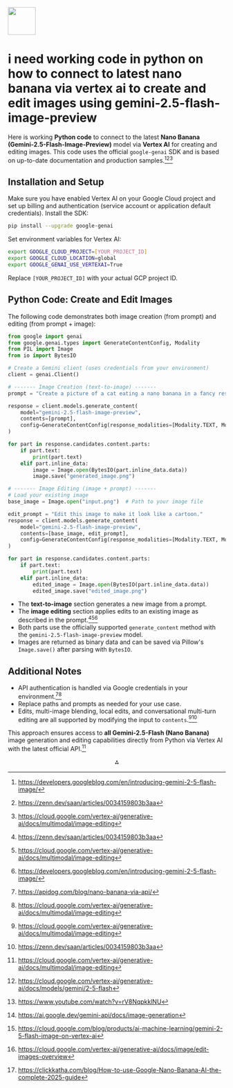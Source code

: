 <img src="https://r2cdn.perplexity.ai/pplx-full-logo-primary-dark%402x.png" style="height:64px;margin-right:32px"/>

# i need working code in python on how to connect to latest nano banana via vertex ai to create and edit images using gemini-2.5-flash-image-preview

Here is working **Python code** to connect to the latest **Nano Banana (Gemini-2.5-Flash-Image-Preview)** model via **Vertex AI** for creating and editing images. This code uses the official `google-genai` SDK and is based on up-to-date documentation and production samples.[^1_1][^1_2][^1_3]

## Installation and Setup

Make sure you have enabled Vertex AI on your Google Cloud project and set up billing and authentication (service account or application default credentials). Install the SDK:

```bash
pip install --upgrade google-genai
```

Set environment variables for Vertex AI:

```bash
export GOOGLE_CLOUD_PROJECT=[YOUR_PROJECT_ID]
export GOOGLE_CLOUD_LOCATION=global
export GOOGLE_GENAI_USE_VERTEXAI=True
```

Replace `[YOUR_PROJECT_ID]` with your actual GCP project ID.

## Python Code: Create and Edit Images

The following code demonstrates both image creation (from prompt) and editing (from prompt + image):

```python
from google import genai
from google.genai.types import GenerateContentConfig, Modality
from PIL import Image
from io import BytesIO

# Create a Gemini client (uses credentials from your environment)
client = genai.Client()

# ------- Image Creation (text-to-image) -------
prompt = "Create a picture of a cat eating a nano banana in a fancy restaurant under the Gemini constellation."

response = client.models.generate_content(
    model="gemini-2.5-flash-image-preview",
    contents=[prompt],
    config=GenerateContentConfig(response_modalities=[Modality.TEXT, Modality.IMAGE])
)

for part in response.candidates.content.parts:
    if part.text:
        print(part.text)
    elif part.inline_data:
        image = Image.open(BytesIO(part.inline_data.data))
        image.save("generated_image.png")

# ------- Image Editing (image + prompt) -------
# Load your existing image
base_image = Image.open("input.png")  # Path to your image file

edit_prompt = "Edit this image to make it look like a cartoon."
response = client.models.generate_content(
    model="gemini-2.5-flash-image-preview",
    contents=[base_image, edit_prompt],
    config=GenerateContentConfig(response_modalities=[Modality.TEXT, Modality.IMAGE])
)

for part in response.candidates.content.parts:
    if part.text:
        print(part.text)
    elif part.inline_data:
        edited_image = Image.open(BytesIO(part.inline_data.data))
        edited_image.save("edited_image.png")
```

- The **text-to-image** section generates a new image from a prompt.
- The **image editing** section applies edits to an existing image as described in the prompt.[^1_2][^1_3][^1_1]
- Both parts use the officially supported `generate_content` method with the `gemini-2.5-flash-image-preview` model.
- Images are returned as binary data and can be saved via Pillow's `Image.save()` after parsing with `BytesIO`.


## Additional Notes

- API authentication is handled via Google credentials in your environment.[^1_4][^1_3]
- Replace paths and prompts as needed for your use case.
- Edits, multi-image blending, local edits, and conversational multi-turn editing are all supported by modifying the input to `contents`.[^1_3][^1_2]

This approach ensures access to **all Gemini-2.5-Flash (Nano Banana)** image generation and editing capabilities directly from Python via Vertex AI with the latest official API.[^1_3]
<span style="display:none">[^1_10][^1_5][^1_6][^1_7][^1_8][^1_9]</span>

<div style="text-align: center">⁂</div>

[^1_1]: https://developers.googleblog.com/en/introducing-gemini-2-5-flash-image/

[^1_2]: https://zenn.dev/saan/articles/0034159803b3aa

[^1_3]: https://cloud.google.com/vertex-ai/generative-ai/docs/multimodal/image-editing

[^1_4]: https://apidog.com/blog/nano-banana-via-api/

[^1_5]: https://www.youtube.com/watch?v=rV8NqpkklNU

[^1_6]: https://ai.google.dev/gemini-api/docs/image-generation

[^1_7]: https://cloud.google.com/blog/products/ai-machine-learning/gemini-2-5-flash-image-on-vertex-ai

[^1_8]: https://cloud.google.com/vertex-ai/generative-ai/docs/image/edit-images-overview

[^1_9]: https://clickkatha.com/blog/How-to-use-Google-Nano-Banana-AI-the-complete-2025-guide

[^1_10]: https://cloud.google.com/vertex-ai/generative-ai/docs/models/gemini/2-5-flash

